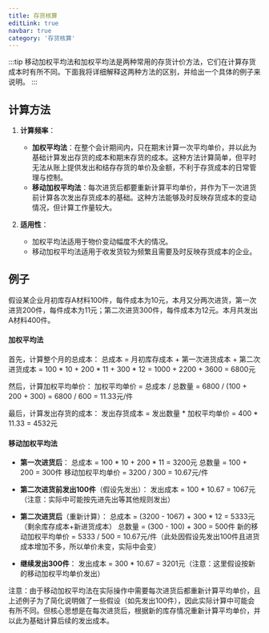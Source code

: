 ```yaml
---
title: 存货核算
editLink: true
navbar: true
category: '存货核算'
---
```


:::tip
移动加权平均法和加权平均法是两种常用的存货计价方法，它们在计算存货成本时有所不同。下面我将详细解释这两种方法的区别，并给出一个具体的例子来说明。
:::

## 计算方法

1. **计算频率**：
    - **加权平均法**：在整个会计期间内，只在期末计算一次平均单价，并以此为基础计算发出存货的成本和期末存货的成本。这种方法计算简单，但平时无法从账上提供发出和结存存货的单价及金额，不利于存货成本的日常管理与控制。
    - **移动加权平均法**：每次进货后都要重新计算平均单价，并作为下一次进货前计算各次发出存货成本的基础。这种方法能够及时反映存货成本的变动情况，但计算工作量较大。

2. **适用性**：
    - 加权平均法适用于物价变动幅度不大的情况。
    - 移动加权平均法适用于收发货较为频繁且需要及时反映存货成本的企业。

## 例子

假设某企业月初库存A材料100件，每件成本为10元，本月又分两次进货，第一次进货200件，每件成本为11元；第二次进货300件，每件成本为12元。本月共发出A材料400件。

#### 加权平均法

首先，计算整个月的总成本：
总成本 = 月初库存成本 + 第一次进货成本 + 第二次进货成本
= 100 * 10 + 200 * 11 + 300 * 12
= 1000 + 2200 + 3600
= 6800元

然后，计算加权平均单价：
加权平均单价 = 总成本 / 总数量
= 6800 / (100 + 200 + 300)
= 6800 / 600
= 11.33元/件

最后，计算发出存货的成本：
发出存货成本 = 发出数量 * 加权平均单价
= 400 * 11.33
= 4532元

#### 移动加权平均法

- **第一次进货后**：
  总成本 = 100 * 10 + 200 * 11 = 3200元
  总数量 = 100 + 200 = 300件
  移动加权平均单价 = 3200 / 300 = 10.67元/件

- **第二次进货前发出100件**（假设先发出）：
  发出成本 = 100 * 10.67 = 1067元（注意：实际中可能按先进先出等其他规则发出）

- **第二次进货后**（重新计算）：
  总成本 = (3200 - 1067) + 300 * 12 = 5333元（剩余库存成本+新进货成本）
  总数量 = (300 - 100) + 300 = 500件
  新的移动加权平均单价 = 5333 / 500 = 10.67元/件（此处因假设先发出100件且进货成本增加不多，所以单价未变，实际中会变）

- **继续发出300件**：
  发出成本 = 300 * 10.67 = 3201元（注意：这里假设按新的移动加权平均单价发出）

注意：由于移动加权平均法在实际操作中需要每次进货后都重新计算平均单价，且上述例子为了简化说明做了一些假设（如先发出100件），因此实际计算中可能会有所不同。但核心思想是在每次进货后，根据新的库存情况重新计算平均单价，并以此为基础计算后续的发出成本。

